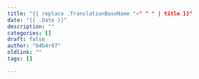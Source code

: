 ```yaml
---
title: "{{ replace .TranslationBaseName "-" " " | title }}"
date: "{{ .Date }}"
description: ""
categories: []
draft: false
author: "b4b4r07"
oldlink: ""
tags: []

---
```

